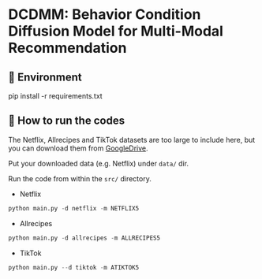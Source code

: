 # DCDMM: Behavior Condition Diffusion Model for Multi-Modal Recommendation


## 📝 Environment

pip install -r requirements.txt

## 🚀 How to run the codes

The Netflix, Allrecipes and TikTok datasets are too large to include here, but you can download them from [GoogleDrive](https://drive.google.com/drive/folders/1AB1RsnU-ETmubJgWLpJrXd8TjaK_eTp0?usp=share_link).

Put your downloaded data (e.g. Netflix) under `data/` dir.

Run the code from within the `src/` directory.

- Netflix

```python
python main.py -d netflix -m NETFLIX5
```

- Allrecipes

```python
python main.py -d allrecipes -m ALLRECIPES5
```

- TikTok

```python
python main.py --d tiktok -m ATIKTOK5
```




